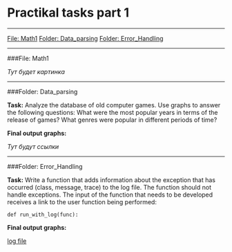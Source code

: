 # Practikal tasks part 1
---
[File: Math1](#File:-Math1)
[Folder: Data_parsing](#Folder:-Data_parsing)
[Folder: Error_Handling](#Folder:-Error_Handling)

---
###File: Math1

*Тут будет картинка*

---
###Folder: Data_parsing

__Task:__
Analyze the database of old computer games.
Use graphs to answer the following questions:
What were the most popular years in terms of the release of games?
What genres were popular in different periods of time?

__Final output graphs:__

*Тут будут ссылки*


---
###Folder: Error_Handling

__Task:__
Write a function that adds information about the exception that has occurred (class, message, trace) to the log file. The function should not handle exceptions. The input of the function that needs to be developed receives a link to the user function being performed:

`def run_with_log(func):`

__Final output graphs:__

[log file](https://github.com/AndreyErr/python-uni/blob/main/Practical%20tasks%20part%201/Error_Handling/log.log)

